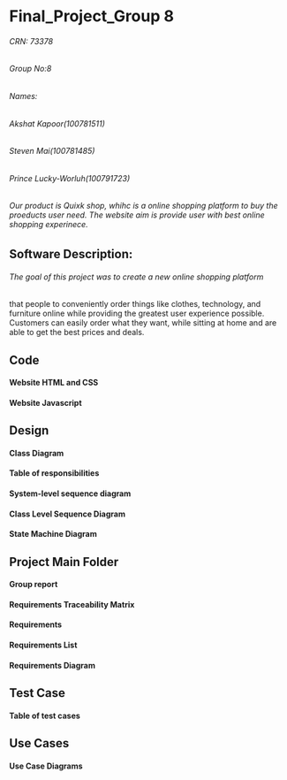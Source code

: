 # Final_Project_Group 8
###### CRN: 73378
###### Group No:8
###### Names:
###### Akshat Kapoor(100781511)
###### Steven Mai(100781485)
###### Prince Lucky-Worluh(100791723)
###### Our product is Quixk shop, whihc is a online shopping platform to buy the proeducts user need. The website aim is provide user with best online shopping experinece.
## Software Description:
  ###### The goal of this project was to create a new online shopping platform 
that people to conveniently order things like clothes, technology, and furniture online while providing the greatest user experience possible.
Customers can easily order what they want, while sitting at home and are able to get the best prices and deals. 


## Code
#### Website HTML and CSS
#### Website Javascript

## Design
#### Class Diagram
#### Table of responsibilities
#### System-level sequence diagram 
#### Class Level Sequence Diagram
#### State Machine Diagram


## Project Main Folder
#### Group report
#### Requirements Traceability Matrix
#### Requirements
#### Requirements List
#### Requirements Diagram

## Test Case
#### Table of test cases

## Use Cases
#### Use Case Diagrams



